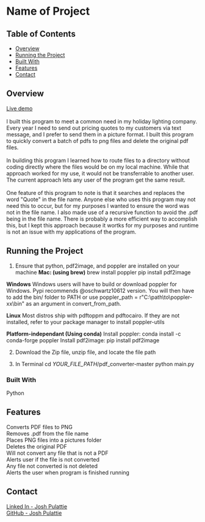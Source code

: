 # Name of Project

## Table of Contents

- [Overview](#overview)
- [Running the Project](#Running)
- [Built With](#built-with)
- [Features](#features)
- [Contact](#contact)

## Overview

[Live demo](https://drive.google.com/file/d/1NmlKyNQ98h6AUvWT_ECFJAWmFyeMW48v/view?usp=share_link) <br>
 <br>
   I built this program to meet a common need in my holiday lighting company.  Every year I need to send out pricing quotes to my customers via text message, and I prefer to send them in a picture format.  I built this program to quickly convert a batch of pdfs to png files and delete the original pdf files.<br>
   <br>
   In building this program I learned how to route files to a directory without coding directly where the files would be on my local machine. While that approach worked for my use, it would not be transferrable to another user.  The current approach lets any user of the program get the same result.    <br>
   <br>
   One feature of this program to note is that it searches and replaces the word "Quote" in the file name.  Anyone else who uses this program may not need this to occur, but for my purposes I wanted to ensure the word was not in the file name. I also made use of a recursive function to avoid the .pdf being in the file name.  There is probably a more efficient way to accomplish this, but I kept this approach because it wortks for my purposes and runtime is not an issue with my applications of the program.<br>

## Running the Project

1. Ensure that python, pdf2image, and poppler are installed on your machine
**Mac: (using brew)**
brew install poppler
pip install pdf2image

**Windows**
Windows users will have to build or download poppler for Windows. Pypi recommends @oschwartz10612 version. You will then have to add the bin/ folder to PATH or use poppler_path = r"C:\path\to\poppler-xx\bin" as an argument in convert_from_path.

**Linux**
Most distros ship with pdftoppm and pdftocairo. If they are not installed, refer to your package manager to install poppler-utils

**Platform-independant (Using conda)**
Install poppler: conda install -c conda-forge poppler
Install pdf2image: pip install pdf2image

2. Download the Zip file, unzip file, and locate the file path

3. In Terminal
   cd *YOUR_FILE_PATH*/pdf_converter-master
   python main.py

### Built With

Python

## Features

Converts PDF files to PNG <br>
Removes .pdf from the file name <br>
Places PNG files into a pictures folder <br>
Deletes the original PDF <br>
Will not convert any file that is not a PDF <br>
Alerts user if the file is not converted <br>
Any file not converted is not deleted <br>
Alerts the user when program is finished running <br>


## Contact

[Linked In - Josh Pulattie](https://https://www.linkedin.com/in/joshpulattie817) <br>
[GitHub - Josh Pulattie](https://github.com/jpulattie)
